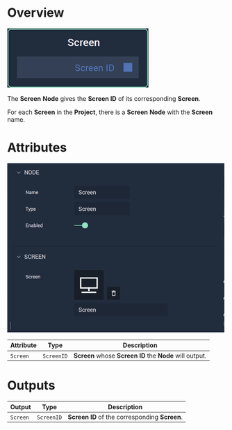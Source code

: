 # Overview

![The Screen Node.](../../../.gitbook/assets/node-screen.png)

The **Screen** **Node** gives the **Screen ID** of its corresponding **Screen**.

For each **Screen** in the **Project**, there is a **Screen** **Node** with the **Screen** name. 

# Attributes

![The Scene Node Attributes.](../../../.gitbook/assets/node-screen-attri.png)

|Attribute|Type|Description|
|---|---|---|
| `Screen` | `ScreenID` | **Screen** whose **Screen ID** the **Node** will output. |



# Outputs

|Output|Type|Description|
|---|---|---|
| `Screen`   | `ScreenID` | **Screen ID** of the corresponding **Screen**.    |